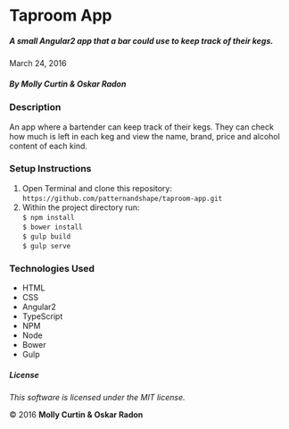 # Taproom App

##### A small Angular2 app that a bar could use to keep track of their kegs.

March 24, 2016

##### By Molly Curtin &amp; Oskar Radon

### Description

An app where a bartender can keep track of their kegs. They can check how much is left in each keg and view the name, brand, price and alcohol content of each kind.

### Setup Instructions

1. Open Terminal and clone this repository:<br> ```https://github.com/patternandshape/taproom-app.git```
2. Within the project directory run:<br>
       ```$ npm install ```<br>
       ```$ bower install ```<br>
       ```$ gulp build ```<br>
       ```$ gulp serve ```<br>


### Technologies Used

* HTML
* CSS
* Angular2
* TypeScript
* NPM
* Node
* Bower
* Gulp


##### License

*This software is licensed under the MIT license.*

&copy; 2016 **Molly Curtin &amp; Oskar Radon**
